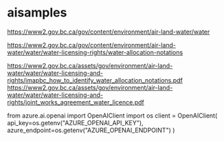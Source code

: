 # aisamples

https://www2.gov.bc.ca/gov/content/environment/air-land-water/water

https://www2.gov.bc.ca/gov/content/environment/air-land-water/water/water-licensing-rights/water-allocation-notations

https://www2.gov.bc.ca/assets/gov/environment/air-land-water/water/water-licensing-and-rights/imapbc_how_to_identify_water_allocation_notations.pdf
https://www2.gov.bc.ca/assets/gov/environment/air-land-water/water/water-licensing-and-rights/joint_works_agreement_water_licence.pdf

from azure.ai.openai import OpenAIClient
import os
client = OpenAIClient(
api_key=os.getenv("AZURE_OPENAI_API_KEY"),
azure_endpoint=os.getenv("AZURE_OPENAI_ENDPOINT")
)

